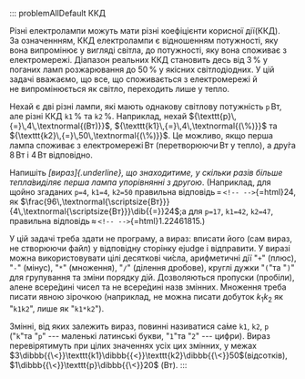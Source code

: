 ::: problemAllDefault
ККД

Різні електролампи можуть мати різні коефіцієнти корисної дії(ККД).
За означеннням, ККД електролампи є відношенням потужності, яку вона
випромінює у вигляді світла, до потужності, яку вона споживає з
електромережі. Діапазон реальних ККД становить десь від 3$\,$% у поганих
ламп розжарювання до 50$\,$% у якісних світлодіодних. У цій задачі
вважаємо, що все, що споживається з електромережі й не випромінюється як
світло, переходить лише у тепло.

Нехай є дві різні лампи, які мають однакову світлову потужність
`p`$\,$Вт, але різні ККД `k1`$\,$% та `k2`$\,$%. Наприклад, нехай
${\texttt{p}\,{=}\,4\,\textnormal{(Вт)}}$,
${\texttt{k1}\,{=}\,4\,\textnormal{(\%)}}$ та
${\texttt{k2}\,{=}\,50\,\textnormal{(\%)}}$. Це можливо, якщо перша
лампа споживає з електромережі$\,$Вт (перетворюючи$\,$Вт у тепло),
а дру́га 8$\,$Вт і 4$\,$Вт відповідно.

Напишіть *[вираз]{.underline}, що знаходитиме, у скільки разів більше
тепла́виділяє перша лампа упорівнянні з другою*. (Наприклад, для щойно
згаданих `p=4`, `k1=4`, `k2=50` правильна
відповідь$\,$=$\,$`<!-- -->`{=html}24, як
$\frac{96\,\textnormal{\scriptsize{Вт}}}{4\,\textnormal{\scriptsize{Вт}}}\dib{{=}}24$;а
для `p=17`, `k1=42`, `k2=47`, правильна
відповідь$\,\approx\,$`<!-- -->`{=html}1.22461815.)

У цій задачі треба здати не програму, а вираз: вписати його (сам вираз,
не створюючи файл) у відповідну сторінку ejudge і відправити. У виразі
можна використовувати цілі десяткові чи́сла, арифметичні дії
"`+`" (плюс), "`-`" (мінус), "`*`" (множення), "`/`" (ділення дробове),
круглі дужки "`(`"та "`)`" для групування та зміни порядку дій.
Дозволяються пропуски (пробіли), алене всере́дині чисел та не всере́дині
назв змінних. Множення треба писати явною зірочкою (наприклад, не можна
писати добуток $k_1k_2$ як "`k1k2`", лише як "`k1*k2`").

Змінні, від яких залежить вираз, повинні називатися са́ме `k1`, `k2`, `p`
("`k`"та "`p`" --- маленькі латинські букви, "`1`"та "`2`" --- цифри).
Вираз перевірятимуть при цілих значеннях усіх цих змінних, у межах
$3\dibbb{{\<}}\texttt{k1}\dibbb{{<}}\texttt{k2}\dibbb{{\<}}50$(відсотків),
$1\dibbb{{\<}}\texttt{p}\dibbb{{\<}}20$ (Вт).
:::
